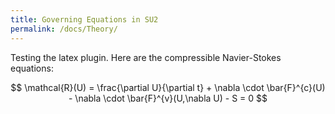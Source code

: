 ```yaml
---
title: Governing Equations in SU2
permalink: /docs/Theory/
---
```


Testing the latex plugin. Here are the compressible Navier-Stokes equations:

$$ \mathcal{R}(U) = \frac{\partial U}{\partial t} + \nabla \cdot \bar{F}^{c}(U) - \nabla \cdot \bar{F}^{v}(U,\nabla U)  - S = 0 $$
